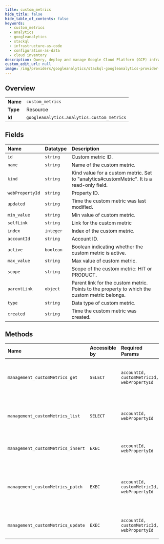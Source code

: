 ```yaml
---
title: custom_metrics
hide_title: false
hide_table_of_contents: false
keywords:
  - custom_metrics
  - analytics
  - googleanalytics    
  - stackql
  - infrastructure-as-code
  - configuration-as-data
  - cloud inventory
description: Query, deploy and manage Google Cloud Platform (GCP) infrastructure and resources using SQL
custom_edit_url: null
image: /img/providers/googleanalytics/stackql-googleanalytics-provider-featured-image.png
---
```

  
    

## Overview
<table><tbody>
<tr><td><b>Name</b></td><td><code>custom_metrics</code></td></tr>
<tr><td><b>Type</b></td><td>Resource</td></tr>
<tr><td><b>Id</b></td><td><code>googleanalytics.analytics.custom_metrics</code></td></tr>
</tbody></table>

## Fields
| Name | Datatype | Description |
|:-----|:---------|:------------|
| `id` | `string` | Custom metric ID. |
| `name` | `string` | Name of the custom metric. |
| `kind` | `string` | Kind value for a custom metric. Set to "analytics#customMetric". It is a read-only field. |
| `webPropertyId` | `string` | Property ID. |
| `updated` | `string` | Time the custom metric was last modified. |
| `min_value` | `string` | Min value of custom metric. |
| `selfLink` | `string` | Link for the custom metric |
| `index` | `integer` | Index of the custom metric. |
| `accountId` | `string` | Account ID. |
| `active` | `boolean` | Boolean indicating whether the custom metric is active. |
| `max_value` | `string` | Max value of custom metric. |
| `scope` | `string` | Scope of the custom metric: HIT or PRODUCT. |
| `parentLink` | `object` | Parent link for the custom metric. Points to the property to which the custom metric belongs. |
| `type` | `string` | Data type of custom metric. |
| `created` | `string` | Time the custom metric was created. |
## Methods
| Name | Accessible by | Required Params | Description |
|:-----|:--------------|:----------------|:------------|
| `management_customMetrics_get` | `SELECT` | `accountId, customMetricId, webPropertyId` | Get a custom metric to which the user has access. |
| `management_customMetrics_list` | `SELECT` | `accountId, webPropertyId` | Lists custom metrics to which the user has access. |
| `management_customMetrics_insert` | `EXEC` | `accountId, webPropertyId` | Create a new custom metric. |
| `management_customMetrics_patch` | `EXEC` | `accountId, customMetricId, webPropertyId` | Updates an existing custom metric. This method supports patch semantics. |
| `management_customMetrics_update` | `EXEC` | `accountId, customMetricId, webPropertyId` | Updates an existing custom metric. |
